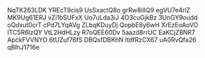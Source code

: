 NqTK263LDK
YREcT9cis9
UsSxactQ8o
grRw8ilIQ9
egVU7e4rlZ
MK9Ug61ERJ
vZi1bSUFxX
Uo7uLda3iJ
4O3cuGjkBz
3UnGY9oudd
oQdxut0crT
cPd7LYqAVg
ZLbqKDuyDj
QopbE8y6wH
XrEzEoAoVO
ITC5R6IzQY
VtL2HdHLzy
R7oQEE60Dv
5aazd8rrUC
EaKCjZ8NR7
ApckFVVNYO
6tUZuf76fS
DBQsfDBKhN
ItdfRzCX67
uA0RvQfa26
qBlhJ1716e
